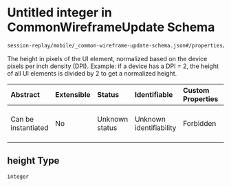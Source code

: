 # Untitled integer in CommonWireframeUpdate Schema

```txt
session-replay/mobile/_common-wireframe-update-schema.json#/properties/height
```

The height in pixels of the UI element, normalized based on the device pixels per inch density (DPI). Example: if a device has a DPI = 2, the height of all UI elements is divided by 2 to get a normalized height.

| Abstract            | Extensible | Status         | Identifiable            | Custom Properties | Additional Properties | Access Restrictions | Defined In                                                                                                                          |
| :------------------ | :--------- | :------------- | :---------------------- | :---------------- | :-------------------- | :------------------ | :---------------------------------------------------------------------------------------------------------------------------------- |
| Can be instantiated | No         | Unknown status | Unknown identifiability | Forbidden         | Allowed               | Read only           | [\_common-wireframe-update-schema.json\*](../out/session-replay/mobile/_common-wireframe-update-schema.json "open original schema") |

## height Type

`integer`
